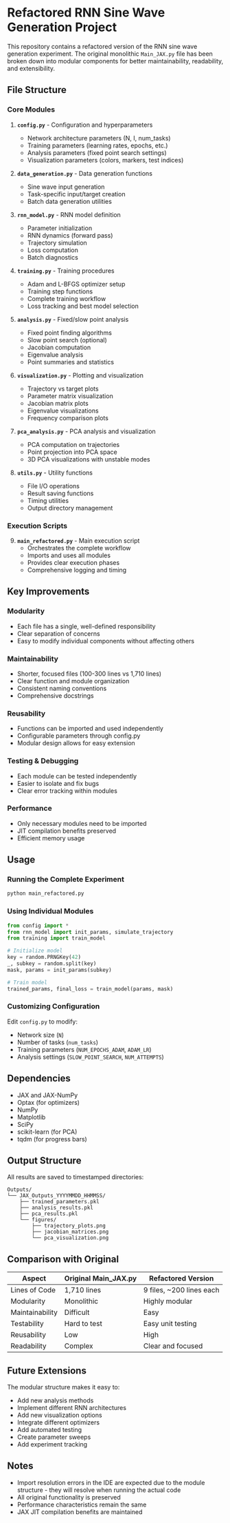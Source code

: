 # Refactored RNN Sine Wave Generation Project

This repository contains a refactored version of the RNN sine wave generation experiment. The original monolithic `Main_JAX.py` file has been broken down into modular components for better maintainability, readability, and extensibility.

## File Structure

### Core Modules

1. **`config.py`** - Configuration and hyperparameters
   - Network architecture parameters (N, I, num_tasks)
   - Training parameters (learning rates, epochs, etc.)
   - Analysis parameters (fixed point search settings)
   - Visualization parameters (colors, markers, test indices)

2. **`data_generation.py`** - Data generation functions
   - Sine wave input generation
   - Task-specific input/target creation
   - Batch data generation utilities

3. **`rnn_model.py`** - RNN model definition
   - Parameter initialization
   - RNN dynamics (forward pass)
   - Trajectory simulation
   - Loss computation
   - Batch diagnostics

4. **`training.py`** - Training procedures
   - Adam and L-BFGS optimizer setup
   - Training step functions
   - Complete training workflow
   - Loss tracking and best model selection

5. **`analysis.py`** - Fixed/slow point analysis
   - Fixed point finding algorithms
   - Slow point search (optional)
   - Jacobian computation
   - Eigenvalue analysis
   - Point summaries and statistics

6. **`visualization.py`** - Plotting and visualization
   - Trajectory vs target plots
   - Parameter matrix visualization
   - Jacobian matrix plots
   - Eigenvalue visualizations
   - Frequency comparison plots

7. **`pca_analysis.py`** - PCA analysis and visualization
   - PCA computation on trajectories
   - Point projection into PCA space
   - 3D PCA visualizations with unstable modes

8. **`utils.py`** - Utility functions
   - File I/O operations
   - Result saving functions
   - Timing utilities
   - Output directory management

### Execution Scripts

9. **`main_refactored.py`** - Main execution script
   - Orchestrates the complete workflow
   - Imports and uses all modules
   - Provides clear execution phases
   - Comprehensive logging and timing

## Key Improvements

### Modularity
- Each file has a single, well-defined responsibility
- Clear separation of concerns
- Easy to modify individual components without affecting others

### Maintainability
- Shorter, focused files (100-300 lines vs 1,710 lines)
- Clear function and module organization
- Consistent naming conventions
- Comprehensive docstrings

### Reusability
- Functions can be imported and used independently
- Configurable parameters through config.py
- Modular design allows for easy extension

### Testing & Debugging
- Each module can be tested independently
- Easier to isolate and fix bugs
- Clear error tracking within modules

### Performance
- Only necessary modules need to be imported
- JIT compilation benefits preserved
- Efficient memory usage

## Usage

### Running the Complete Experiment
```python
python main_refactored.py
```

### Using Individual Modules
```python
from config import *
from rnn_model import init_params, simulate_trajectory
from training import train_model

# Initialize model
key = random.PRNGKey(42)
_, subkey = random.split(key)
mask, params = init_params(subkey)

# Train model
trained_params, final_loss = train_model(params, mask)
```

### Customizing Configuration
Edit `config.py` to modify:
- Network size (`N`)
- Number of tasks (`num_tasks`)
- Training parameters (`NUM_EPOCHS_ADAM`, `ADAM_LR`)
- Analysis settings (`SLOW_POINT_SEARCH`, `NUM_ATTEMPTS`)

## Dependencies

- JAX and JAX-NumPy
- Optax (for optimizers)
- NumPy
- Matplotlib
- SciPy
- scikit-learn (for PCA)
- tqdm (for progress bars)

## Output Structure

All results are saved to timestamped directories:
```
Outputs/
└── JAX_Outputs_YYYYMMDD_HHMMSS/
    ├── trained_parameters.pkl
    ├── analysis_results.pkl
    ├── pca_results.pkl
    └── figures/
        ├── trajectory_plots.png
        ├── jacobian_matrices.png
        └── pca_visualization.png
```

## Comparison with Original

| Aspect | Original Main_JAX.py | Refactored Version |
|--------|---------------------|-------------------|
| Lines of Code | 1,710 lines | 9 files, ~200 lines each |
| Modularity | Monolithic | Highly modular |
| Maintainability | Difficult | Easy |
| Testability | Hard to test | Easy unit testing |
| Reusability | Low | High |
| Readability | Complex | Clear and focused |

## Future Extensions

The modular structure makes it easy to:
- Add new analysis methods
- Implement different RNN architectures
- Add new visualization options
- Integrate different optimizers
- Add automated testing
- Create parameter sweeps
- Add experiment tracking

## Notes

- Import resolution errors in the IDE are expected due to the module structure - they will resolve when running the actual code
- All original functionality is preserved
- Performance characteristics remain the same
- JAX JIT compilation benefits are maintained